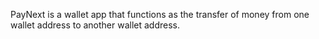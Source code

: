 PayNext is a wallet app that functions as the transfer of money from one wallet address to another wallet address. 




